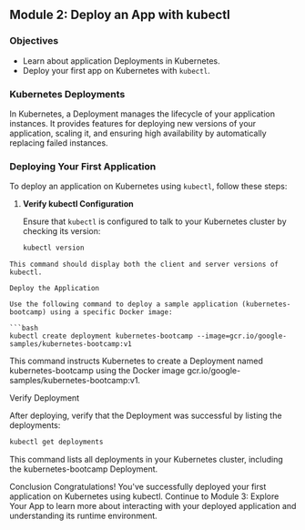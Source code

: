 ## Module 2: Deploy an App with kubectl

### Objectives

- Learn about application Deployments in Kubernetes.
- Deploy your first app on Kubernetes with `kubectl`.

### Kubernetes Deployments

In Kubernetes, a Deployment manages the lifecycle of your application instances. It provides features for deploying new versions of your application, scaling it, and ensuring high availability by automatically replacing failed instances.

### Deploying Your First Application

To deploy an application on Kubernetes using `kubectl`, follow these steps:

1. **Verify kubectl Configuration**

   Ensure that `kubectl` is configured to talk to your Kubernetes cluster by checking its version:

   ```bash
   kubectl version
```
This command should display both the client and server versions of kubectl.

Deploy the Application

Use the following command to deploy a sample application (kubernetes-bootcamp) using a specific Docker image:

```bash
kubectl create deployment kubernetes-bootcamp --image=gcr.io/google-samples/kubernetes-bootcamp:v1
```

This command instructs Kubernetes to create a Deployment named kubernetes-bootcamp using the Docker image gcr.io/google-samples/kubernetes-bootcamp:v1.

Verify Deployment

After deploying, verify that the Deployment was successful by listing the deployments:

```bash
kubectl get deployments
```
This command lists all deployments in your Kubernetes cluster, including the kubernetes-bootcamp Deployment.

Conclusion
Congratulations! You've successfully deployed your first application on Kubernetes using kubectl. Continue to Module 3: Explore Your App to learn more about interacting with your deployed application and understanding its runtime environment.
